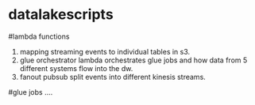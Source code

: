 # datalakescripts
  #lambda functions 
  1. mapping streaming events to individual tables in s3.
  2. glue orchestrator lambda orchestrates glue jobs and how data from 5 different systems flow into the dw.
  3. fanout pubsub split events into different kinesis streams.
  
  #glue jobs
....
